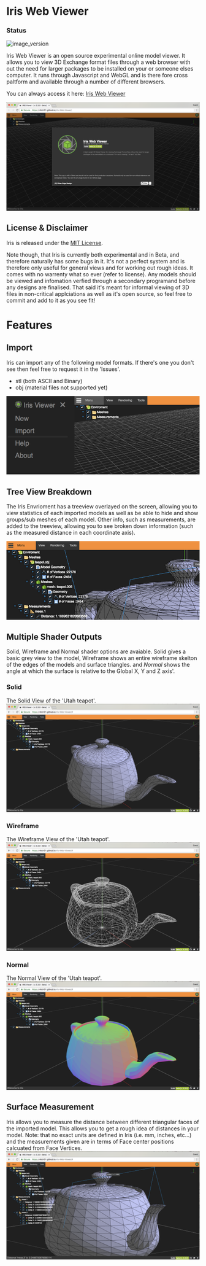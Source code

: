 # Iris Web Viewer

### Status
![image_version](https://img.shields.io/badge/build-beta%20%5Bv.%200.3.0%5D-green.svg "Version")

Iris Web Viewer is an open source experimental online model viewer. It allows you to view 3D Exchange format files through a web browser with out the need for larger packages to be installed on your or someone elses computer. It runs through Javascript and WebGL and is there fore cross paltform and available through a number of different browsers.


You can always access it here: [Iris Web Viewer](https://VirtexEdgeDesign.github.io/Iris-Web-Viewer/)

![image_intro](img/ref/scrnsht_intro.png "Intro")

## License & Disclaimer

Iris is released under the [MIT License](https://github.com/VirtexEdgeDesign/Iris-Web-Viewer/blob/master/License.md).

Note though, that Iris is currently both experimental and in Beta, and therefore naturally has some bugs in it. It's not a perfect system and is therefore only useful for general views and for working out rough ideas. It comes with no warrenty what so ever (refer to license). Any models should be viewed and infomation verfied through a secondary programand before any designs are finalised. That said it's meant for informal viewing of 3D files in non-critical applciations as well as it's open source, so feel free to commit and add to it as you see fit!

# Features

## Import
Iris can import any of the following model formats. If there's one you don't see then feel free to request it in the 'Issues'.

* stl (both ASCII and Binary)
* obj (material files not supported yet)

![image_import](img/ref/clsup_menu.png "Import")

## Tree View Breakdown
The Iris Envrioment has a treeview overlayed on the screen, allowing you to view statistics of each imported models as well as be able to hide and show groups/sub meshes of each model. Other info, such as measurements, are added to the treeview, allowing you to see broken down information (such as the measured distance in each coordinate axis).

![image_tree](img/ref/clsup_tree.png "tree")

## Multiple Shader Outputs
Solid, Wireframe and Normal shader options are avaiable. Solid gives a basic grey view to the model, Wireframe shows an entire wireframe skelton of the edges of the models and surface triangles. and *Normal* shows the angle at which the surface is relative to the Global X, Y and Z axis'.

### Solid
The Solid View of the 'Utah teapot'.
![image_solid_view](img/ref/scrnsht_solid.png "The 'Solid' View")

### Wireframe
The Wireframe View of the 'Utah teapot'.
![image_wireframe_view](img/ref/scrnsht_wireframe.png "The 'Wireframe' View")

### Normal
The Normal View of the 'Utah teapot'.
![image_normal_view](img/ref/scrnsht_normal.png "The 'Normal' View")

## Surface Measurement
Iris allows you to measure the distance between different triangular faces of the imported model. This allows you to get a rough idea of distances in your model. Note: that no exact units are defined in Iris (i.e. mm, inches, etc...)  and the measurements given are in terms of Face center positions calcuated from Face Vertices.
![image_measure](img/ref/scrnsht_measure.png "The 'Normal' View")
